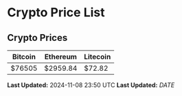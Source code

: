 # Crypto Price List

## Crypto Prices
| Bitcoin | Ethereum | Litecoin |
| ------- | -------- | -------- |
| $76505 | $2959.84 | $72.82 |
**Last Updated:** 2024-11-08 23:50 UTC
**Last Updated:** $DATE$
